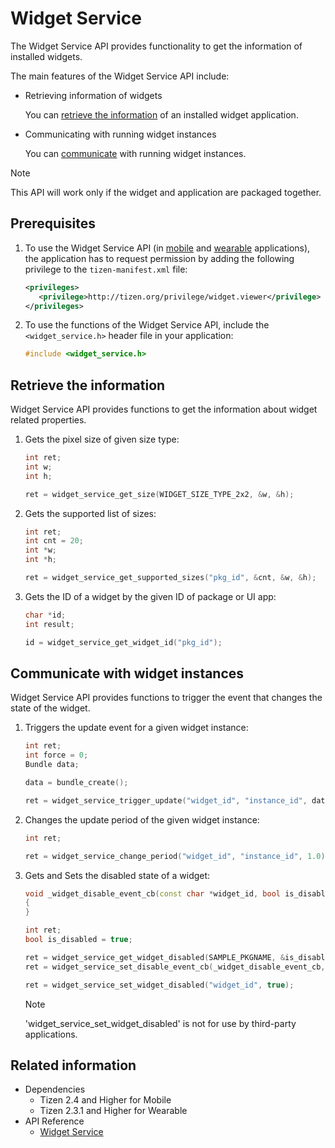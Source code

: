 # Widget Service

The Widget Service API provides functionality to get the information of installed widgets.

The main features of the Widget Service API include:

- Retrieving information of widgets

  You can [retrieve the information](#retrieve) of an installed widget application.

- Communicating with running widget instances

  You can [communicate](#communicate) with running widget instances.

> [!NOTE]
> This API will work only if the widget and application are packaged together.

## Prerequisites

1.  To use the Widget Service API (in [mobile](../../api/mobile/latest/group__CAPI__WIDGET__SERVICE__MODULE.html) and [wearable](../../api/wearable/latest/group__CAPI__WIDGET__SERVICE__MODULE.html) applications), the application has to request permission by adding the following privilege to the `tizen-manifest.xml` file:

    ```xml
    <privileges>
       <privilege>http://tizen.org/privilege/widget.viewer</privilege>
    </privileges>
    ```

2.  To use the functions of the Widget Service API, include the `<widget_service.h>` header file in your application:

    ```cpp
    #include <widget_service.h>
    ```

<a name="retrieve"></a>
## Retrieve the information

Widget Service API provides functions to get the information about widget related properties.

1. Gets the pixel size of given size type:

    ```cpp
    int ret;
    int w;
    int h;

    ret = widget_service_get_size(WIDGET_SIZE_TYPE_2x2, &w, &h);
    ```

2. Gets the supported list of sizes:

    ```cpp
    int ret;
    int cnt = 20;
    int *w;
    int *h;

    ret = widget_service_get_supported_sizes("pkg_id", &cnt, &w, &h);
    ```

3. Gets the ID of a widget by the given ID of package or UI app:

    ```cpp
    char *id;
    int result;
    
    id = widget_service_get_widget_id("pkg_id");
    ```

<a name="communicate"></a>
## Communicate with widget instances

Widget Service API provides functions to trigger the event that changes the state of the widget.

1. Triggers the update event for a given widget instance:

    ```cpp
    int ret;
    int force = 0;
    Bundle data;

    data = bundle_create();
    
    ret = widget_service_trigger_update("widget_id", "instance_id", data, force);
    ```

2. Changes the update period of the given widget instance:

    ```cpp
    int ret;

    ret = widget_service_change_period("widget_id", "instance_id", 1.0);
    ```

3. Gets and Sets the disabled state of a widget:

    ```cpp
    void _widget_disable_event_cb(const char *widget_id, bool is_disabled, void *user_data)
    {
    }
    ```
    ```cpp
    int ret;
    bool is_disabled = true;

    ret = widget_service_get_widget_disabled(SAMPLE_PKGNAME, &is_disabled);
    ret = widget_service_set_disable_event_cb(_widget_disable_event_cb, NULL);

    ret = widget_service_set_widget_disabled("widget_id", true);
    ```

    > [!NOTE]
    > 'widget_service_set_widget_disabled' is not for use by third-party applications.


## Related information
- Dependencies
  - Tizen 2.4 and Higher for Mobile
  - Tizen 2.3.1 and Higher for Wearable
- API Reference
  - [Widget Service](../../api/common/latest/group__CAPI__WIDGET__SERVICE__MODULE.html)
